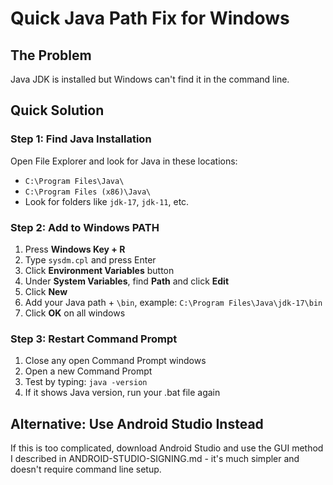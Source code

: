 # Quick Java Path Fix for Windows

## The Problem
Java JDK is installed but Windows can't find it in the command line.

## Quick Solution

### Step 1: Find Java Installation
Open File Explorer and look for Java in these locations:
- `C:\Program Files\Java\`
- `C:\Program Files (x86)\Java\`
- Look for folders like `jdk-17`, `jdk-11`, etc.

### Step 2: Add to Windows PATH
1. Press **Windows Key + R**
2. Type `sysdm.cpl` and press Enter
3. Click **Environment Variables** button
4. Under **System Variables**, find **Path** and click **Edit**
5. Click **New**
6. Add your Java path + `\bin`, example: `C:\Program Files\Java\jdk-17\bin`
7. Click **OK** on all windows

### Step 3: Restart Command Prompt
1. Close any open Command Prompt windows
2. Open a new Command Prompt
3. Test by typing: `java -version`
4. If it shows Java version, run your .bat file again

## Alternative: Use Android Studio Instead
If this is too complicated, download Android Studio and use the GUI method I described in ANDROID-STUDIO-SIGNING.md - it's much simpler and doesn't require command line setup.